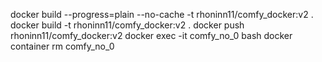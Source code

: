 docker build --progress=plain --no-cache -t rhoninn11/comfy_docker:v2 .
docker build -t rhoninn11/comfy_docker:v2 .
docker push rhoninn11/comfy_docker:v2
docker exec -it comfy_no_0 bash
docker container rm comfy_no_0


